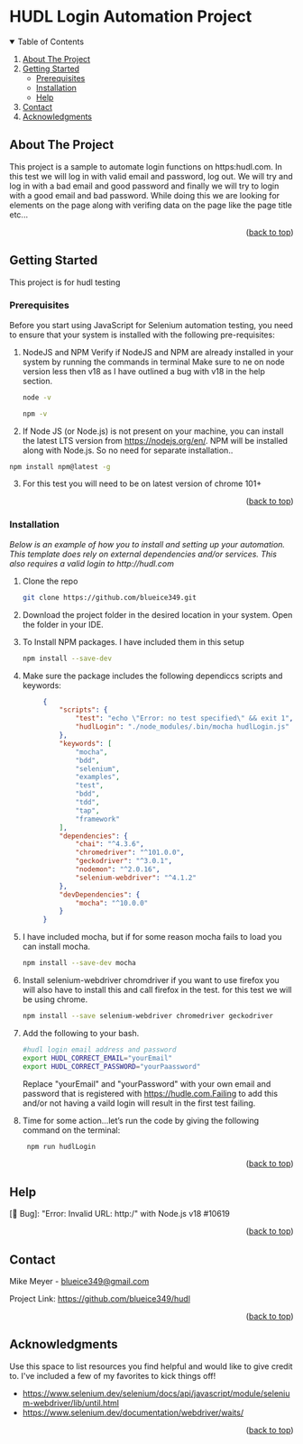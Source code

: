 <div id="top"></div>

# HUDL Login Automation Project

<!-- PROJECT LOGO -->
<!-- <br />
<div align="center">

  <a href="https://info.hudl.com/contact-sales?_ga=2.67552465.116820452.1652144927-1055888508.1650769979&_gl=1*1jalygd*_ga*MTA1NTg4ODUwOC4xNjUwNzY5OTc5*_ga_B3MJ4DBX38*MTY1MjIzNTM1Mi43LjEuMTY1MjIzNTM1OC4w">
    <img src="images/logo.png" alt="Logo" width="100%" height="400px">
  </a>
</div> -->
<!-- TABLE OF CONTENTS -->
<details open>
  <summary>Table of Contents</summary>
  <ol>
    <li>
      <a href="#about-the-project">About The Project</a>
    </li>
    <li>
      <a href="#getting-started">Getting Started</a>
      <ul>
        <li><a href="#prerequisites">Prerequisites</a></li>
        <li><a href="#installation">Installation</a></li>
        <li><a href="#help">Help</a></li>
      </ul>
    </li>
    <li><a href="#contact">Contact</a></li>
    <li><a href="#acknowledgments">Acknowledgments</a></li>
  </ol>
</details>



<!-- ABOUT THE PROJECT -->
## About The Project

This project is a sample to automate login functions on https:hudl.com. In this test we will log in with valid email and password, log out. We will try and log in with a bad email and good password and finally we will try to login with a good email and bad password. While doing this we are looking for elements on the page along with verifing data on the page like the page title etc...

<p align="right">(<a href="#top">back to top</a>)</p>



<!-- GETTING STARTED -->
## Getting Started

This project is for hudl testing

### Prerequisites

Before you start using JavaScript for Selenium automation testing, you need to ensure that your system is installed with the following pre-requisites:

1. NodeJS and NPM Verify if NodeJS and NPM are already installed in your system by running the commands in terminal
    Make sure to ne on node version less then v18 as I have outlined a bug with v18 in the help section.
    ```sh
    node -v 
    ```
    ```sh
    npm -v 
    ```

2. If Node JS (or Node.js) is not present on your machine, you can install the latest LTS version from https://nodejs.org/en/. NPM will be installed along with Node.js. So no need for separate installation..
  ```sh
  npm install npm@latest -g
  ```

3. For this test you will need to be on latest version of chrome 101+

<p align="right">(<a href="#top">back to top</a>)</p>

### Installation

_Below is an example of how you to install and setting up your automation. This template does rely on external dependencies and/or services. This also requires a valid login to http://hudl.com_

1. Clone the repo
   ```sh
   git clone https://github.com/blueice349.git
   ```

2. Download the project folder in the desired location in your system. Open the folder in your IDE.

3. To Install NPM packages. I have included them in this setup
   ```sh
   npm install --save-dev
   ```

4. Make sure the package includes the following dependiccs scripts and keywords:
   ```json
        {
            "scripts": {
                "test": "echo \"Error: no test specified\" && exit 1",
                "hudlLogin": "./node_modules/.bin/mocha hudlLogin.js"
            },
            "keywords": [
                "mocha",
                "bdd",
                "selenium",
                "examples",
                "test",
                "bdd",
                "tdd",
                "tap",
                "framework"
            ],
            "dependencies": {
                "chai": "^4.3.6",
                "chromedriver": "^101.0.0",
                "geckodriver": "^3.0.1",
                "nodemon": "^2.0.16",
                "selenium-webdriver": "^4.1.2"
            },
            "devDependencies": {
                "mocha": "^10.0.0"
            }
        }
    ```
    
5. I have included mocha, but if for some reason mocha fails to load you can install mocha.
    ```sh
    npm install --save-dev mocha
    ```

6. Install selenium-webdriver chromdriver if you want to use firefox you will also have to install this and call firefox in the test. for this test we will be using chrome. 
    ```sh
    npm install --save selenium-webdriver chromedriver geckodriver
    ```  

7. Add the following to your bash.
    ```sh
    #hudl login email address and password
    export HUDL_CORRECT_EMAIL="yourEmail"
    export HUDL_CORRECT_PASSWORD="yourPaassword" 
    ```
    Replace "yourEmail" and "yourPassword" with your own email and password that is registered with https://hudle.com.Failing to add this and/or not having a vaild login will result in the first test failing. 

8. Time for some action…let’s run the code by giving the following command on the terminal:
    ```sh
     npm run hudlLogin
    ```

<p align="right">(<a href="#top">back to top</a>)</p>

<!-- known Errors & Help -->
## Help

<a herf="https://github.com/SeleniumHQ/selenium/issues/10619">[🐛 Bug]: "Error: Invalid URL: http:/" with Node.js v18 #10619</a>


<p align="right">(<a href="#top">back to top</a>)</p>

<!-- CONTACT -->
## Contact

Mike Meyer - blueice349@gmail.com

Project Link: https://github.com/blueice349/hudl

<p align="right">(<a href="#top">back to top</a>)</p>



<!-- ACKNOWLEDGMENTS -->
## Acknowledgments

Use this space to list resources you find helpful and would like to give credit to. I've included a few of my favorites to kick things off!

* https://www.selenium.dev/selenium/docs/api/javascript/module/selenium-webdriver/lib/until.html
* https://www.selenium.dev/documentation/webdriver/waits/

<p align="right">(<a href="#top">back to top</a>)</p>
